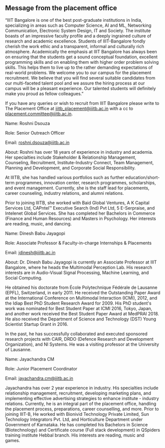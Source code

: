 ## Message from the placement office

“IIIT Bangalore is one of the best post-graduate institutions in India, specializing in areas such as Computer Science, AI and ML, Networking Communication, Electronic System Design, IT and Society. The institute boasts of an impressive faculty profile and a deeply ingrained culture of research and academic excellence. Students of IIIT-Bangalore fondly cherish the work ethic and a transparent, informal and culturally rich atmosphere. Academically the emphasis at IIIT Bangalore has always been on ensuring that the students get a sound conceptual foundation, excellent programming skills and on enabling them with higher order problem solving skills. This helps them to live up to the rather demanding expectations of real-world problems. We welcome you to our campus for the placement recruitment. We believe that you will find several suitable candidates from our multi-faceted talent pool and we assure the hiring process at our campus will be a pleasant experience. Our talented students will definitely make you proud as fellow colleagues.”

If you have any queries or wish to recruit from IIIT Bangalore please write to The Placement Office at iiitb_placement@iiitb.ac.in with a cc to placement.committee@iiitb.ac.in.


Name: Roshni Dsouza 

Role: Senior Outreach Officer 

Email: roshni.dsouza@iiitb.ac.in

About: Roshni has over 18 years of experience in industry and academia. Her specialties include Stakeholder & Relationship Management, Counseling, Recruitment, Institute-Industry Connect, Team Management, Planning and Development, and Corporate Social Responsibility.

At IIITB, she has handled various portfolios such as further education/short-term programmes, innovation center, research programmes, scholarships, and event management. Currently, she is the staff lead for placements, career counseling, industry relations, and alumni relations.

Prior to joining IIITB, she worked with Baid Global Ventures, A K Capital Services Ltd, CAPntel™ Executive Search (Ind) Pvt Ltd, 5 E-Serpraise, and Intelenet Global Services. She has completed her Bachelors in Commerce (Finance and Human Resources) and Masters in Psychology. Her interests are reading, music, and dancing.

Name: Dinesh Babu Jayagopi 

Role: Associate Professor & Faculty-in-charge Internships & Placements 

Email: jdinesh@iiitb.ac.in

About: Dr. Dinesh Babu Jayagopi is currently an Associate Professor at IIIT Bangalore, where he heads the Multimodal Perception Lab. His research interests are in Audio-Visual Signal Processing, Machine Learning, and Social Computing.

He obtained his doctorate from École Polytechnique Fédérale de Lausanne (EPFL), Switzerland, in early 2011. He received the Outstanding Paper Award at the International Conference on Multimodal Interaction (ICMI), 2012, and the Idiap Best PhD Student Research Award for 2009. His PhD student's work was nominated for Best Student Paper at ICMI 2016, Tokyo, Japan, and another work received the Best Student Paper Award at MedPRAI 2018. He also received the Department of Science and Technology (DST) Young Scientist Startup Grant in 2016.

In the past, he has successfully collaborated and executed sponsored research projects with CAIR, DRDO (Defence Research and Development Organization), and NI Systems. He was a visiting professor at the University of Lausanne.

Name: Jayachandra CM 

Role: Junior Placement Coordinator 

Email:  jayachandra.cm@iiitb.ac.in

Jayachandra has over 2 year experience in industry. His specialties include relationship management, recruitment, developing marketing plans, and implementing effective advertising strategies to enhance institute - industry relations. Currently, he is an integral part of the placement office, handling the placement process, preparations, career counselling, and more. Prior to joining IIIT-B, He worked with Bionivid Technology Private Limited, Sun Technology Integrators Pvt. Ltd, and Horticulture Department under Government of Karnataka. He has completed his Bachelors in Science (Biotechnology) and Certificate course (Full stack development) in QSpiders training institute Hebbal branch. His interests are reading, music and games.